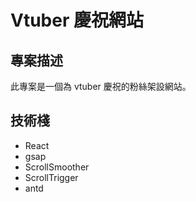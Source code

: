 # Vtuber 慶祝網站

## 專案描述

此專案是一個為 vtuber 慶祝的粉絲架設網站。

## 技術棧

*   React
*   gsap
*   ScrollSmoother
*   ScrollTrigger
*   antd

